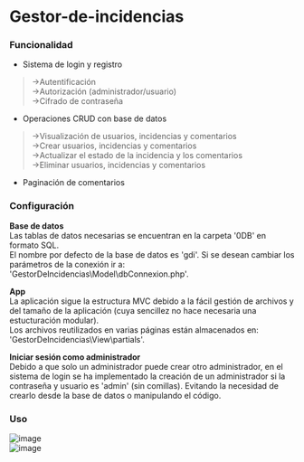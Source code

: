 # Gestor-de-incidencias
### Funcionalidad
- Sistema de login y registro  
>  ->Autentificación  
>  ->Autorización (administrador/usuario)  
>  ->Cifrado de contraseña  
    
- Operaciones CRUD con base de datos  
>  ->Visualización de usuarios, incidencias y comentarios  
>  ->Crear usuarios, incidencias y comentarios  
>  ->Actualizar el estado de la incidencia y los comentarios  
>  ->Eliminar usuarios, incidencias y comentarios  
  
- Paginación de comentarios  
  
### Configuración  
__Base de datos__  
Las tablas de datos necesarias se encuentran en la carpeta '0DB' en formato SQL.  
El nombre por defecto de la base de datos es 'gdi'. Si se desean cambiar los parámetros de la conexión ir a: 'GestorDeIncidencias\Model\dbConnexion.php'.  
  
__App__  
La aplicación sigue la estructura MVC debido a la fácil gestión de archivos y del tamaño de la aplicación (cuya sencillez no hace necesaria una estucturación modular).  
Los archivos reutilizados en varias páginas están almacenados en: 'GestorDeIncidencias\View\partials'.
  
__Iniciar sesión como administrador__  
Debido a que solo un administrador puede crear otro administrador, en el sistema de login se ha implementado la creación de un administrador si la contraseña y usuario es 'admin' (sin comillas). Evitando la necesidad de crearlo desde la base de datos o manipulando el código.  

### Uso
![image](https://github.com/helkyer/Gestor-de-incidencias/blob/main/gif/admin.gif)  
![image](https://github.com/helkyer/Gestor-de-incidencias/blob/main/gif/user.gif) 
